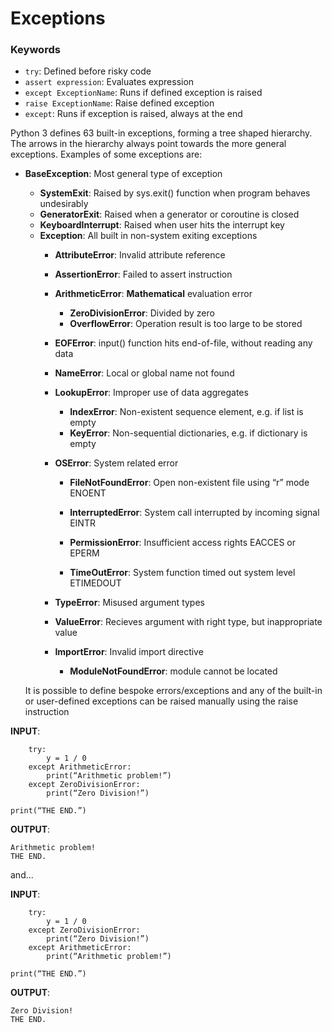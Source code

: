 # Exceptions
### Keywords
- `try`: Defined before risky code
- `assert expression`: Evaluates expression
- `except ExceptionName`: Runs if defined exception is raised
- `raise ExceptionName`: Raise defined exception
- `except`: Runs if exception is raised, always at the end

Python 3 defines 63 built-in exceptions, forming a tree shaped hierarchy. The arrows in the hierarchy always point towards the more general exceptions. Examples of some exceptions are:

-	**BaseException**: Most general type of exception

	  -	**SystemExit**: Raised by sys.exit() function when program behaves undesirably
	  -	**GeneratorExit**: Raised when a generator or coroutine is closed
	  -	**KeyboardInterrupt**: Raised when user hits the interrupt key
	  -	**Exception**: All built in non-system exiting exceptions
	    -	**AttributeError**: Invalid attribute reference
	    -	**AssertionError**: Failed to assert instruction
	    -	**ArithmeticError**: **Mathematical** evaluation error
			-	**ZeroDivisionError**: Divided by zero
			-	**OverflowError**: Operation result is too large to be stored
	    -	**EOFError**: input() function hits end-of-file, without reading any data
	    -	**NameError**: Local or global name not found
	    -	**LookupError**: Improper use of data aggregates
			-	**IndexError**: Non-existent sequence element, e.g. if list is empty
			-	**KeyError**: Non-sequential dictionaries, e.g. if dictionary is empty
	    - **OSError**: System related error

			-	**FileNotFoundError**: Open non-existent file using “r” mode ENOENT

			-	**InterruptedError**: System call interrupted by incoming signal EINTR

			-	**PermissionError**: Insufficient access rights EACCES or EPERM

			-	**TimeOutError**: System function timed out system level ETIMEDOUT

	    -	**TypeError**: Misused argument types
	    -	**ValueError**: Recieves argument with right type, but inappropriate value
	    -	**ImportError**: Invalid import directive 
			-	**ModuleNotFoundError**: module cannot be located
       
    It is possible to define bespoke errors/exceptions and any of the built-in or user-defined exceptions can be raised manually using the raise instruction

**INPUT**:
```
	try:
		y = 1 / 0
	except ArithmeticError:
		print(“Arithmetic problem!”)
	except ZeroDivisionError:
		print(“Zero Division!”)

print(“THE END.”)
```
**OUTPUT**:
```
Arithmetic problem!
THE END.
```
and...

**INPUT**:
```
	try:
		y = 1 / 0
	except ZeroDivisionError:
		print(“Zero Division!”)
	except ArithmeticError:
		print(“Arithmetic problem!”)

print(“THE END.”)
```
**OUTPUT**:
```
Zero Division!
THE END.
```
